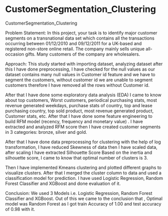 # CustomerSegmentation_Clustering
CustomerSegmentation_Clustering

Problem Statement:
In this project, your task is to identify major customer segments on a transnational data set which
contains all the transactions occurring between 01/12/2010 and 09/12/2011 for a UK-based and
registered non-store online retail. The company mainly sells unique all-occasion gifts. Many customers of
the company are wholesalers.

Approach:
This study started with importing dataset, analyzing dataset after this I have done preprocessing, I have
checked for the null values as our dataset contains many null values in Customer id feature and we have
to segment the customers, without customer id we are unable to segment customers therefore I have
removed all the rows without Customer id.

After that I have done some exploratory data analysis (EDA) I came to know about top customers, Worst
customers, periodical purchasing stats, most revenue generated weekdays, purchase stats of country, top
and lease purchasing country, top sold product, most revenue generated product, Customer stats, etc.
After that I have done some feature engineering to build RFM model (recency, frequency and monetary
value) . I have extracted and analyzed RFM score then I have created customer segments in 3 categories:
bronze, silver and gold.

After that I have done data preprocessing for clustering with the help of log transformation, I have
reduced Skewness of data then I have scaled data, after scaling I have extracted Silhouette Score Based
on the inertia and silhouette score, I came to know that optimal number of clusters is 3.

Then I have implemented Kmeans clustering and plotted different graphs to visualize clusters. After that
I merged the cluster column to data and used a classification model for prediction. I have used Logistic
Regression, Random Forest Classifier and XGBoost and done evaluation of it.

Conclusion:
We used 3 Models i.e. Logistic Regression, Random Forest Classifier and XGBoost.
Out of this we came to the conclusion that , Optimal model was Random Forest as I got train Accuracy of
1.00 and test accuracy of 0.98 with it.
